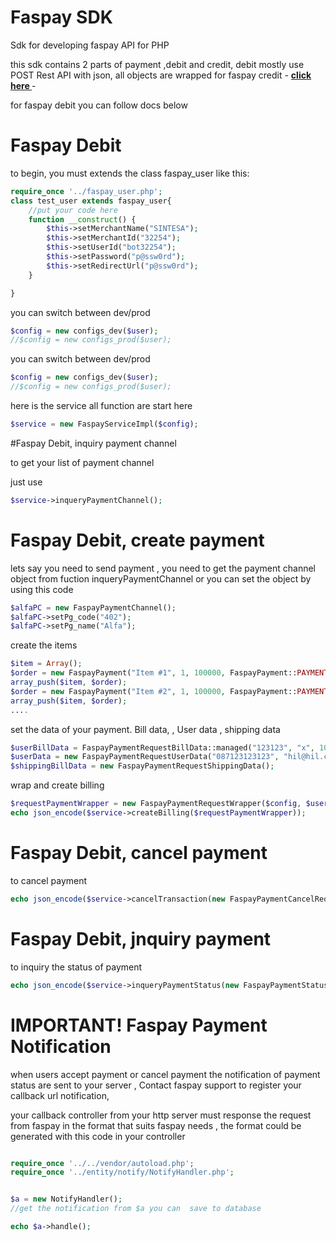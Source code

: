 # Faspay SDK




Sdk for developing faspay API for PHP

  
this sdk contains 2 parts of payment ,debit and credit, debit mostly use POST Rest API with json, all objects are wrapped
for faspay credit - __[click here ](https://github.com/hilmanshini/FaspayApI_PHP/blob/master/README_CREDIT.MD)__ - 


for faspay debit you can follow docs below 
# Faspay Debit

to begin, you must extends the class faspay_user like this:


```php
require_once '../faspay_user.php';
class test_user extends faspay_user{
    //put your code here
    function __construct() {
        $this->setMerchantName("SINTESA");
        $this->setMerchantId("32254");
        $this->setUserId("bot32254");
        $this->setPassword("p@ssw0rd");
        $this->setRedirectUrl("p@ssw0rd");
    }

}
```

you can switch between dev/prod
```php
$config = new configs_dev($user);
//$config = new configs_prod($user);
```

you can switch between dev/prod
```php
$config = new configs_dev($user);
//$config = new configs_prod($user);
```


here is the service
all function are start here
```php
$service = new FaspayServiceImpl($config);
```

#Faspay Debit, inquiry payment channel

to get your list of payment channel

just use

```php
$service->inqueryPaymentChannel();
```

# Faspay Debit, create payment

lets say you need to send payment , you need to get the payment channel object from fuction inqueryPaymentChannel or you can 
set the object by using this code

```php
$alfaPC = new FaspayPaymentChannel();
$alfaPC->setPg_code("402");
$alfaPC->setPg_name("Alfa");
```

create the items 


```php
$item = Array();
$order = new FaspayPayment("Item #1", 1, 100000, FaspayPayment::PAYMENT_PLAN_FULL_SETTLEMENT, $config->getUser()->getMerchantId(), FaspayPayment::TENOR_FULL);
array_push($item, $order);
$order = new FaspayPayment("Item #2", 1, 100000, FaspayPayment::PAYMENT_PLAN_FULL_SETTLEMENT, $config->getUser()->getMerchantId(), FaspayPayment::TENOR_FULL);
array_push($item, $order);
....

```



set the data of your payment. Bill data, , User data , shipping data
```php
$userBillData = FaspayPaymentRequestBillData::managed("123123", "x", 10, "10000", $item,FaspayPaymentRequestBillData::PAY_TYPE_MIXED);
$userData = new FaspayPaymentRequestUserData("087123123123", "hil@hil.com", FaspayPaymentRequestWrapper::TERMINAL_MOBILE_APP_ANDROID, "123123", "hahahaha");
$shippingBillData = new FaspayPaymentRequestShippingData();
```


wrap and create billing 
```php
$requestPaymentWrapper = new FaspayPaymentRequestWrapper($config, $userBillData, $alfaPC, $userData, $shippingBillData);
echo json_encode($service->createBilling($requestPaymentWrapper));
```




# Faspay Debit, cancel payment



to cancel payment 
```php
echo json_encode($service->cancelTransaction(new FaspayPaymentCancelRequestWrapper("8986322540000844","123123","123",$config)));
```

# Faspay Debit, jnquiry payment

to inquiry the status of payment

```php
echo json_encode($service->inqueryPaymentStatus(new FaspayPaymentStatusRequestWrapper("x","8986322540000844", "123123", $config)));
```


# IMPORTANT! Faspay Payment Notification
when users accept payment or cancel payment the notification of payment status are sent to your server , Contact faspay support to register your callback url notification, 

your callback controller from your http server  must response the request from faspay in the format that suits faspay needs , 
the format could be generated with this code in your controller



```php

require_once '../../vendor/autoload.php';
require_once '../entity/notify/NotifyHandler.php';


$a = new NotifyHandler();
//get the notification from $a you can  save to database

echo $a->handle();
```
